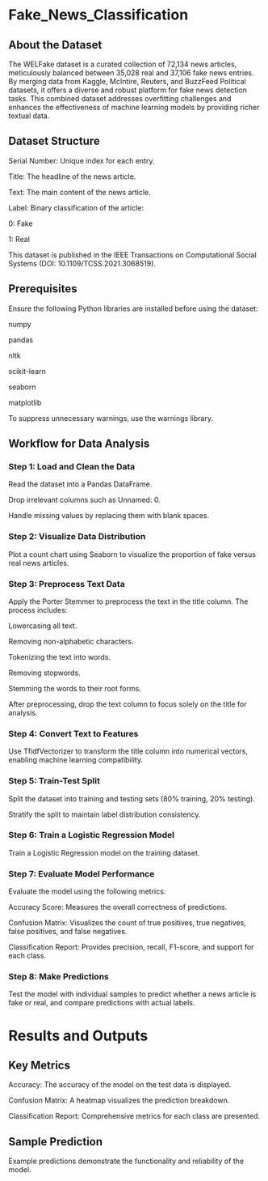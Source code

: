 # Fake_News_Classification

## About the Dataset

The WELFake dataset is a curated collection of 72,134 news articles, meticulously balanced between 35,028 real and 37,106 fake news entries. By merging data from Kaggle, McIntire, Reuters, and BuzzFeed Political datasets, it offers a diverse and robust platform for fake news detection tasks. This combined dataset addresses overfitting challenges and enhances the effectiveness of machine learning models by providing richer textual data.

## Dataset Structure

Serial Number: Unique index for each entry.

Title: The headline of the news article.

Text: The main content of the news article.

Label: Binary classification of the article:

0: Fake

1: Real

This dataset is published in the IEEE Transactions on Computational Social Systems (DOI: 10.1109/TCSS.2021.3068519).

## Prerequisites

Ensure the following Python libraries are installed before using the dataset:

numpy

pandas

nltk

scikit-learn

seaborn

matplotlib

To suppress unnecessary warnings, use the warnings library.

## Workflow for Data Analysis

### Step 1: Load and Clean the Data

Read the dataset into a Pandas DataFrame.

Drop irrelevant columns such as Unnamed: 0.

Handle missing values by replacing them with blank spaces.

### Step 2: Visualize Data Distribution

Plot a count chart using Seaborn to visualize the proportion of fake versus real news articles.

### Step 3: Preprocess Text Data

Apply the Porter Stemmer to preprocess the text in the title column. The process includes:

Lowercasing all text.

Removing non-alphabetic characters.

Tokenizing the text into words.

Removing stopwords.

Stemming the words to their root forms.

After preprocessing, drop the text column to focus solely on the title for analysis.

### Step 4: Convert Text to Features

Use TfidfVectorizer to transform the title column into numerical vectors, enabling machine learning compatibility.

### Step 5: Train-Test Split

Split the dataset into training and testing sets (80% training, 20% testing).

Stratify the split to maintain label distribution consistency.

### Step 6: Train a Logistic Regression Model

Train a Logistic Regression model on the training dataset.

### Step 7: Evaluate Model Performance

Evaluate the model using the following metrics:

Accuracy Score: Measures the overall correctness of predictions.

Confusion Matrix: Visualizes the count of true positives, true negatives, false positives, and false negatives.

Classification Report: Provides precision, recall, F1-score, and support for each class.

### Step 8: Make Predictions

Test the model with individual samples to predict whether a news article is fake or real, and compare predictions with actual labels.


# Results and Outputs

## Key Metrics

Accuracy: The accuracy of the model on the test data is displayed.

Confusion Matrix: A heatmap visualizes the prediction breakdown.

Classification Report: Comprehensive metrics for each class are presented.

## Sample Prediction

Example predictions demonstrate the functionality and reliability of the model.
